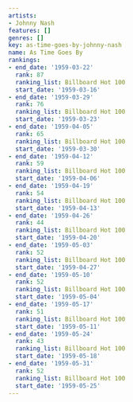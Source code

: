 ```yaml
---
artists:
- Johnny Nash
features: []
genres: []
key: as-time-goes-by-johnny-nash
name: As Time Goes By
rankings:
- end_date: '1959-03-22'
  rank: 87
  ranking_list: Billboard Hot 100
  start_date: '1959-03-16'
- end_date: '1959-03-29'
  rank: 76
  ranking_list: Billboard Hot 100
  start_date: '1959-03-23'
- end_date: '1959-04-05'
  rank: 65
  ranking_list: Billboard Hot 100
  start_date: '1959-03-30'
- end_date: '1959-04-12'
  rank: 59
  ranking_list: Billboard Hot 100
  start_date: '1959-04-06'
- end_date: '1959-04-19'
  rank: 54
  ranking_list: Billboard Hot 100
  start_date: '1959-04-13'
- end_date: '1959-04-26'
  rank: 44
  ranking_list: Billboard Hot 100
  start_date: '1959-04-20'
- end_date: '1959-05-03'
  rank: 52
  ranking_list: Billboard Hot 100
  start_date: '1959-04-27'
- end_date: '1959-05-10'
  rank: 52
  ranking_list: Billboard Hot 100
  start_date: '1959-05-04'
- end_date: '1959-05-17'
  rank: 51
  ranking_list: Billboard Hot 100
  start_date: '1959-05-11'
- end_date: '1959-05-24'
  rank: 43
  ranking_list: Billboard Hot 100
  start_date: '1959-05-18'
- end_date: '1959-05-31'
  rank: 52
  ranking_list: Billboard Hot 100
  start_date: '1959-05-25'
---
```


